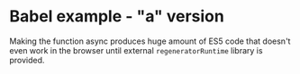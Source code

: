 Babel example - "a" version
===========================

Making the function async produces huge amount of ES5 code
that doesn't even work in the browser until external `regeneratorRuntime`
library is provided.